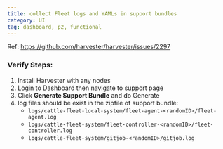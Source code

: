 ```yaml
---
title: collect Fleet logs and YAMLs in support bundles
category: UI
tag: dashboard, p2, functional
---
```

Ref: https://github.com/harvester/harvester/issues/2297


### Verify Steps:
1. Install Harvester with any nodes
1. Login to Dashboard then navigate to support page
1. Click **Generate Support Bundle** and do Generate
1. log files should be exist in the zipfile of support bundle:
    - `logs/cattle-fleet-local-system/fleet-agent-<randomID>/fleet-agent.log`
    - `logs/cattle-fleet-system/fleet-controller-<randomID>/fleet-controller.log`
    - `logs/cattle-fleet-system/gitjob-<randomID>/gitjob.log`

